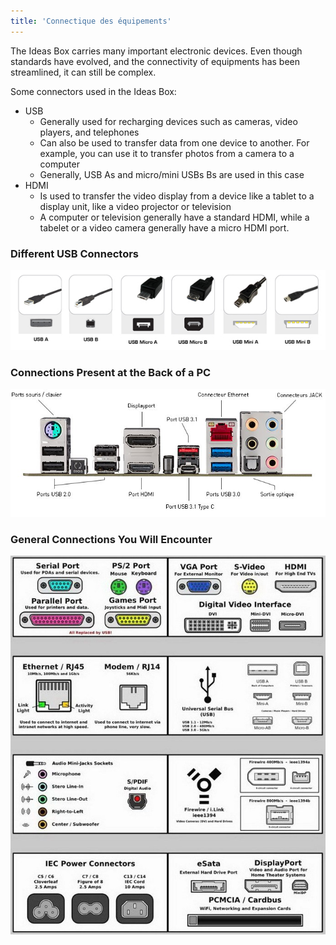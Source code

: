 ```yaml
---
title: 'Connectique des équipements'
---
```


The Ideas Box carries many important electronic devices.  Even though standards have evolved, and the connectivity of equipments has been streamlined, it can still be complex.

Some connectors used in the Ideas Box:

* USB
  * Generally used for recharging devices such as cameras, video players, and telephones
  * Can also be used to transfer data from one device to another.  For example, you can use it to transfer photos from a camera to a computer
  * Generally, USB As and micro/mini USBs Bs are used in this case
* HDMI
  * Is used to transfer the video display from a device like a tablet to a display unit, like a video projector or television
  * A computer or television generally have a standard HDMI, while a tabelet or a video camera generally have a micro HDMI port.

### Different USB Connectors
![](connectique.jpeg)

### Connections Present at the Back of a PC
![](arrière_carte_mère.jpeg)

### General Connections You Will Encounter
![](computer-ports-identification-chart.jpg)
